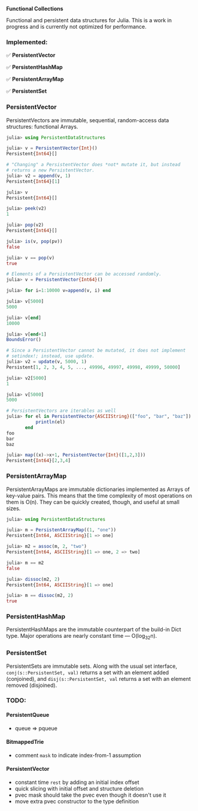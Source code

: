 **Functional Collections**

Functional and persistent data structures for Julia. This is a work in
progress and is currently not optimized for performance.

### Implemented:

:white_check_mark: **PersistentVector**

:white_check_mark: **PersistentHashMap**

:white_check_mark: **PersistentArrayMap**

:white_check_mark: **PersistentSet**

### PersistentVector

PersistentVectors are immutable, sequential, random-access data
structures: functional Arrays.

```.jl
julia> using PersistentDataStructures

julia> v = PersistentVector{Int}()
Persistent{Int64}[]

# "Changing" a PersistentVector does *not* mutate it, but instead
# returns a new PersistentVector.
julia> v2 = append(v, 1)
Persistent{Int64}[1]

julia> v
Persistent{Int64}[]

julia> peek(v2)
1

julia> pop(v2)
Persistent{Int64}[]

julia> is(v, pop(pv))
false

julia> v == pop(v)
true

# Elements of a PersistentVector can be accessed randomly.
julia> v = PersistentVector{Int64}()

julia> for i=1:10000 v=append(v, i) end

julia> v[5000]
5000

julia> v[end]
10000

julia> v[end+1]
BoundsError()

# Since a PersistentVector cannot be mutated, it does not implement
# setindex!; instead, use update.
julia> v2 = update(v, 5000, 1)
Persistent[1, 2, 3, 4, 5, ..., 49996, 49997, 49998, 49999, 50000]

julia> v2[5000]
1

julia> v[5000]
5000

# PersistentVectors are iterables as well
julia> for el in PersistentVector{ASCIIString}(["foo", "bar", "baz"])
           println(el)
       end
foo
bar
baz

julia> map((x)->x+1, PersistentVector{Int}([1,2,3]))
Persistent{Int64}[2,3,4]
```

### PersistentArrayMap

PersistentArrayMaps are immutable dictionaries implemented as Arrays of
key-value pairs. This means that the time complexity of most operations
on them is O(n). They can be quickly created, though, and useful at
small sizes.

```.jl
julia> using PersistentDataStructures

julia> m = PersistentArrayMap((1, "one"))
Persistent{Int64, ASCIIString}[1 => one]

julia> m2 = assoc(m, 2, "two")
Persistent{Int64, ASCIIString}[1 => one, 2 => two]

julia> m == m2
false

julia> dissoc(m2, 2)
Persistent{Int64, ASCIIString}[1 => one]

julia> m == dissoc(m2, 2)
true
```

### PersistentHashMap

PersistentHashMaps are the immutable counterpart of the build-in Dict
type. Major operations are nearly constant time &mdash; O(log<sub>32</sub>n).

### PersistentSet

PersistentSets are immutable sets. Along with the usual set interface,
`conj(s::PersistentSet, val)` returns a set with an element added
(conjoined), and `disj(s::PersistentSet, val` returns a set with an
element removed (disjoined).

### TODO:

#### PersistentQueue

- queue => pqueue

#### BitmappedTrie

- comment `mask` to indicate index-from-1 assumption

#### PersistentVector

- constant time `rest` by adding an initial index offset
- quick slicing with initial offset and structure deletion
- pvec mask should take the pvec even though it doesn't use it
- move extra pvec constructor to the type definition
